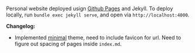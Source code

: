 Personal website deployed usign [Github Pages](https://docs.github.com/en/pages/setting-up-a-github-pages-site-with-jekyll/about-github-pages-and-jekyll) and Jekyll. To deploy locally, run `bundle exec jekyll serve`, and open via `http://localhost:4000`.

**Changelog:**
- Implemented [minimal](https://github.com/pages-themes/minimal) theme, need to include favicon for url. Need to figure out spacing of pages inside `index.md`.